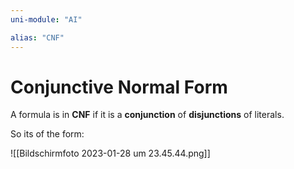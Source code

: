 ```yaml
---
uni-module: "AI"

alias: "CNF"
---
```


# Conjunctive Normal Form

A formula is in **CNF** if it is a **conjunction** of **disjunctions** of literals.

So its of the form:

![[Bildschirm­foto 2023-01-28 um 23.45.44.png]]
